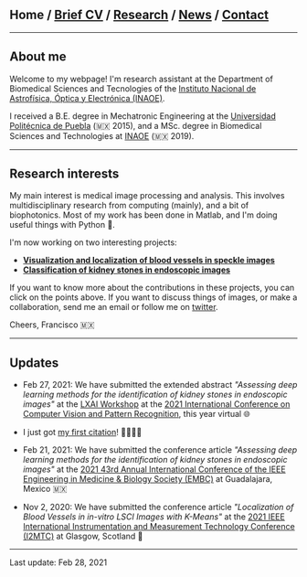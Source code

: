 ## Home / [Brief CV](/brief_cv) / [Research](/research) / [News](/news) / [Contact](/contact)

---



## About me

Welcome to my webpage! I'm research assistant at the Department of Biomedical Sciences and Tecnologies of the [Instituto Nacional de Astrofísica, Óptica y Electrónica (INAOE)](https://www.inaoep.mx).

I received a B.E. degree in Mechatronic Engineering at the [Universidad Politécnica de Puebla](http://www.uppuebla.edu.mx/joomla1/) (🇲🇽  2015), and a MSc. degree in Biomedical Sciences and Technologies at [INAOE](https://www.inaoep.mx) (🇲🇽 2019). 

---

## Research interests

My main interest is medical image processing and analysis. This involves multidisciplinary research from computing (mainly), and a bit of biophotonics. Most of my work has been done in Matlab, and I'm doing useful things with Python 🐍.

I'm now working on two interesting projects:

*  [**Visualization and localization of blood vessels in speckle images**](/bloodvessels)
*  [**Classification of kidney stones in endoscopic images**](/kidneystones)

If you want to know more about the contributions in these projects, you can click on the points above. If you want to discuss things of images, or make a collaboration, send me an email or follow me on [twitter](https://twitter.com/Friscolt).

Cheers,
Francisco 🇲🇽

---

## Updates

* Feb 27, 2021: We have submitted the extended abstract *"Assessing deep learning methods for the identification of kidney stones in endoscopic images"*  at the [LXAI Workshop](https://www.latinxinai.org) at the [2021 International Conference on Computer Vision and Pattern Recognition](https://t.co/UHrDYoWUYK?amp=1), this year virtual 🌐

* I just got [my first citation](https://link.springer.com/article/10.1007/s11356-021-12938-2)! 👨🏾‍💻✨

* Feb 21, 2021: We have submitted the conference article *"Assessing deep learning methods for the identification of kidney stones in endoscopic images"* at the [2021 43rd Annual International Conference of the IEEE Engineering in Medicine & Biology Society (EMBC)](https://embc.embs.org/2021/) at Guadalajara, Mexico 🇲🇽

* Nov 2, 2020: We have submitted the conference article *"Localization of Blood Vessels in in-vitro LSCI Images with K-Means"* at the [2021 IEEE International Instrumentation and Measurement Technology Conference (I2MTC)](https://i2mtc2021.ieee-ims.org) at Glasgow, Scotland 🏴󠁧󠁢󠁳󠁣󠁴󠁿


---

Last update: Feb 28, 2021 
